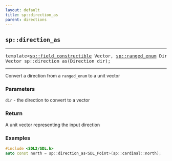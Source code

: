 ```yaml
---
layout: default
title: sp::direction_as
parent: directions
---
```


## `sp::direction_as`

---

<pre>
template&lt;<a href="vectors.html#spfield_constructible">sp::field_constructible</a> Vector, <a href="ranged_enum.html">sp::ranged_enum</a> Direction>
Vector sp::direction_as(Direction dir);
</pre>

---

Convert a direction from a `ranged_enum` to a unit vector

### Parameters
`dir` - the direction to convert to a vector

### Return
A unit vector representing the input direction

### Examples
```cpp
#include <SDL2/SDL.h>
auto const north = sp::direction_as<SDL_Point>(sp::cardinal::north);
```

